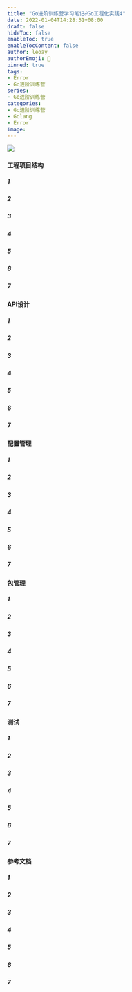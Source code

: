 ```yaml
---
title: "Go进阶训练营学习笔记☍Go工程化实践4"
date: 2022-01-04T14:28:31+08:00
draft: false
hideToc: false
enableToc: true
enableTocContent: false
author: leoay
authorEmoji: 🎅
pinned: true
tags:
- Error
- Go进阶训练营
series:
- Go进阶训练营
categories:
- Go进阶训练营
- Golang
- Error
image: 
---
```


![](https://pic4.zhimg.com/v2-683be6cff5288cd457d0241e4b760c6c)

#### 工程项目结构

##### 1
##### 2
##### 3
##### 4
##### 5
##### 6
##### 7

#### API设计

##### 1
##### 2
##### 3
##### 4
##### 5
##### 6
##### 7

#### 配置管理

##### 1
##### 2
##### 3
##### 4
##### 5
##### 6
##### 7

#### 包管理

##### 1
##### 2
##### 3
##### 4
##### 5
##### 6
##### 7

#### 测试

##### 1
##### 2
##### 3
##### 4
##### 5
##### 6
##### 7

#### 参考文档

##### 1
##### 2
##### 3
##### 4
##### 5
##### 6
##### 7